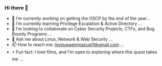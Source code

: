 ### Hi there 👋

<!--
**tobiadsn/tobiadsn** is a ✨ _special_ ✨ repository because its `README.md` (this file) appears on your GitHub profile.

-->

- 🔭 I’m currently working on getting the OSCP by the end of the year...
- 🌱 I’m currently learning Privilege Escalation & Active Directory ...
- 👯 I’m looking to collaborate on Cyber Security Projects, CTFs, and Bug Bounty Programs ...
- 💬 Ask me about Linux, Network & Web Security ...
- 📫 How to reach me: Inioluwaemmanuel1@gmail.com ...
- ⚡ Fun fact: I love films, and I'm open to exploring where this quest takes me ...

